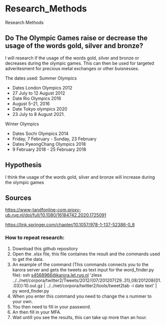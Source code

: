 # Research_Methods
Research Methods

## Do The Olympic Games raise or decrease the usage of the words gold, silver and bronze?

I will research if the usage of the words gold, silver and bronze or decreases during the olympic games.
This can then be used for targeted adveritesment for precious metal exchanges or other buisnesses.



The dates used:
Summer Olympics
* Dates London Olympics 2012
* 27 July to 12 August 2012 
* Date Rio Olympics 2016
* August 5–21, 2016
* Date Tokyo olympics 2020
* 23 July to 8 August 2021.

Winter Olympics
* Dates Sochi Olympics 2014
* Friday, 7 February - Sunday, 23 February
* Dates PyeongChang Olympics 2018
* 9 February 2018 -	25 February 2018



## Hypothesis
I think the usage of the words gold, silver and bronze will increase during the olympic games

## Sources

https://www-tandfonline-com.proxy-ub.rug.nl/doi/full/10.1080/16184742.2020.1725091

https://link.springer.com/chapter/10.1057/978-1-137-52386-0_8

### How to repeat research:

1. Download this github repository
2. Open the .xlsx file, this file containes the result and the commands used to get the data.
3. An example of the command (This commands connects you to the karora server and gets the tweets as text input for the word_finder.py file): 
ssh s4568966@karora.let.rug.nl 'zless ../../net/corpora/twitter2/Tweets/2012/{07/201207{29..31},08/201208{01..03}}:10.out.gz | ../../net/corpora/twitter2/tools/tweet2tab -i date text' | py word_finder.py
4. When you enter this command you need to change the s nummer to your own.
5. You then need to fill in your password.
6. An then fill in your MFA.
7. Wait untill you see the results, this can take up more than an hour.

